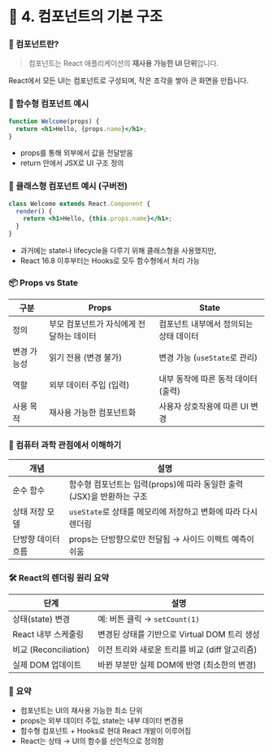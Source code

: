 # 📘 4. 컴포넌트의 기본 구조

### 🧩 컴포넌트란?

> 컴포넌트는 React 애플리케이션의 **재사용 가능한 UI 단위**입니다.

React에서 모든 UI는 컴포넌트로 구성되며, 작은 조각을 쌓아 큰 화면을 만듭니다.


### 🔶 함수형 컴포넌트 예시
```jsx
function Welcome(props) {
  return <h1>Hello, {props.name}</h1>;
}
```
- props를 통해 외부에서 값을 전달받음
- return 안에서 JSX로 UI 구조 정의


### 🔷 클래스형 컴포넌트 예시 (구버전)
```jsx
class Welcome extends React.Component {
  render() {
    return <h1>Hello, {this.props.name}</h1>;
  }
}
```
- 과거에는 state나 lifecycle을 다루기 위해 클래스형을 사용했지만,
- React 16.8 이후부터는 Hooks로 모두 함수형에서 처리 가능


### 📦 Props vs State
| 구분        | Props                                    | State                                  |
|-------------|------------------------------------------|----------------------------------------|
| 정의        | 부모 컴포넌트가 자식에게 전달하는 데이터 | 컴포넌트 내부에서 정의되는 상태 데이터 |
| 변경 가능성 | 읽기 전용 (변경 불가)                    | 변경 가능 (`useState`로 관리)          |
| 역할        | 외부 데이터 주입 (입력)                  | 내부 동작에 따른 동적 데이터 (출력)    |
| 사용 목적   | 재사용 가능한 컴포넌트화                 | 사용자 상호작용에 따른 UI 변경         |


### 🧠 컴퓨터 과학 관점에서 이해하기
| 개념               | 설명                                                                 |
|--------------------|----------------------------------------------------------------------|
| 순수 함수          | 함수형 컴포넌트는 입력(props)에 따라 동일한 출력(JSX)을 반환하는 구조|
| 상태 저장 모델     | `useState`로 상태를 메모리에 저장하고 변화에 따라 다시 렌더링        |
| 단방향 데이터 흐름 | props는 단방향으로만 전달됨 → 사이드 이펙트 예측이 쉬움              |


### 🛠 React의 렌더링 원리 요약
| 단계                  | 설명                                                          |
|-----------------------|---------------------------------------------------------------|
| 상태(state) 변경      | 예: 버튼 클릭 → `setCount(1)`                                 |
| React 내부 스케줄링   | 변경된 상태를 기반으로 Virtual DOM 트리 생성                  |
| 비교 (Reconciliation) | 이전 트리와 새로운 트리를 비교 (diff 알고리즘)                |
| 실제 DOM 업데이트     | 바뀐 부분만 실제 DOM에 반영 (최소한의 변경)                   |


### 💬 요약
- 컴포넌트는 UI의 재사용 가능한 최소 단위
- props는 외부 데이터 주입, state는 내부 데이터 변경용
- 함수형 컴포넌트 + Hooks로 현대 React 개발이 이루어짐
- React는 상태 → UI의 함수를 선언적으로 정의함
